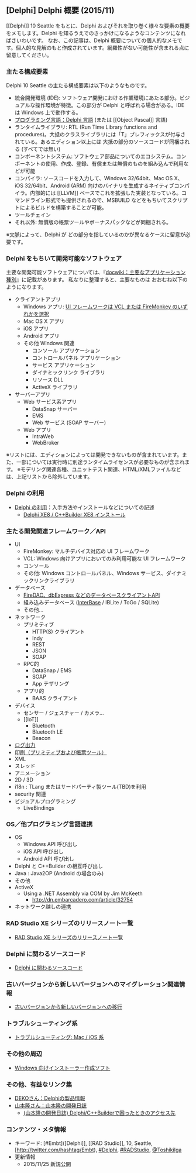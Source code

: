 ## [Delphi] Delphi 概要 (2015/11)

[[Delphi]] 10 Seattle をもとに、Delphi およびそれを取り巻く様々な要素の概要をメモします。Delphi を知るうえでのきっかけになるようなコンテンツになればさいわいです。
なお、この記事は、Delphi 概要についての個人的なメモです。個人的な見解のもと作成されています。網羅性がない可能性が含まれる点に留意してください。

### 主たる構成要素

Delphi 10 Seattle の主たる構成要素は以下のようなものです。

* 統合開発環境 (IDE): ソフトウェア開発における作業環境にあたる部分。ビジュアルな操作環境が特徴。この部分が Delphi と呼ばれる場合がある。IDE は Windows 上で動作する。
* [プログラミング言語：Delphi 言語](http://d.hatena.ne.jp/igapyon/20150601) (または [[Object Pascal]] 言語)
* ランタイムライブラリ: RTL (Run Time Library functions and procedures)。大抵のクラスライブラリには「T」プレフィックスが付与されている。あるエディション以上には 大抵の部分のソースコードが同梱される (すべてでは無い)
* コンポーネントシステム: ソフトウェア部品についてのエコシステム。コンポーネントの使用、作成、登録、有償または無償のものを組み込んで利用などが可能
* コンパイラ: ソースコードを入力して、Windows 32/64bit、Mac OS X、iOS 32/64bit、Android (ARM) 向けのバイナリを生成するネイティブコンパイラ。内部的には [[LLVM]] ベースでこれを拡張した実装となっている。コマンドライン形式でも提供されるので、MSBUILD などをもちいてスクリプトによるビルドを構築することが可能。
* ツールチェイン
* それ以外: 無償版の帳票ツールやボーナスパックなどが同梱される。

※文脈によって、Delphi が どの部分を指しているのかが異なるケースに留意が必要です。


### Delphi をもちいて開発可能なソフトウェア

主要な開発可能ソフトウェアについては、『[docwiki：主要なアプリケーション種別](http://docwiki.embarcadero.com/RADStudio/Seattle/ja/%E4%B8%BB%E8%A6%81%E3%81%AA%E3%82%A2%E3%83%97%E3%83%AA%E3%82%B1%E3%83%BC%E3%82%B7%E3%83%A7%E3%83%B3%E7%A8%AE%E5%88%A5)』に記載があります。
私なりに整理すると、主要なものは おおむね以下のようになります。

* クライアントアプリ
  * Windows アプリ: [UI フレームワークは VCL または FireMonkey のいずれかを選択](http://d.hatena.ne.jp/igapyon/20150531)
  * Mac OS X アプリ
  * iOS アプリ
  * Android アプリ
  * その他 Windows 関連
    * コンソール アプリケーション
    * コントロールパネル アプリケーション
    * サービス アプリケーション
    * ダイナミックリンク ライブラリ
    * リソース DLL
    * ActiveX ライブラリ
* サーバーアプリ
  * Web サービス系アプリ
    * DataSnap サーバー
    * EMS
    * Web サービス (SOAP サーバー)
  * Web アプリ
    * IntraWeb
    * WebBroker

※リストには、エディションによっては開発できないものが含まれています。また、一部については実行時に別途ランタイムライセンスが必要なものが含まれます。
※モデリング関連各種、ユニットテスト関連、HTML/XMLファイルなどは、上記リストから除外しています。

### Delphi の利用


* [Delphi の利用](http://d.hatena.ne.jp/igapyon/20150512)：入手方法やインストールなどについての記述
  * [Delphi XE8 / C++Builder XE8 インストール](http://d.hatena.ne.jp/igapyon/20150418)



### 主たる開発関連フレームワーク／API


* UI
  * FireMonkey: マルチデバイス対応の UI フレームワーク
  * VCL: Windows 向けアプリにおいてのみ利用可能な UI フレームワーク
  * コンソール
  * その他: Windows コントロールパネル、Windows サービス、ダイナミックリンクライブラリ
* データベース
  * [FireDAC、dbExpress などのデータベースクライアントAPI](http://d.hatena.ne.jp/igapyon/20150515)
  * 組み込みデータベース ([InterBase](http://d.hatena.ne.jp/igapyon/20150508) / IBLite / ToGo / SQLite)
  * その他...
* ネットワーク
  * プリミティブ
    * HTTP(S) クライアント
    * Indy
    * REST
    * JSON
    * SOAP
  * RPC的
    * DataSnap / EMS
    * SOAP
    * App テザリング
  * アプリ的
    * BAAS クライアント
* デバイス
  * センサー / ジェスチャー / カメラ...
  * [[IoT]]
    * Bluetooth
    * Bluetooth LE
    * Beacon
* [ログ出力](http://d.hatena.ne.jp/igapyon/20150510)
* [印刷（プリミティブおよび帳票ツール）](http://d.hatena.ne.jp/igapyon/20150509)
* XML
* スレッド
* アニメーション
* 2D / 3D
* i18n : TLang またはサードパーティ製ツール(TBD)を利用
* security 関連
* ビジュアルプログラミング
  * LiveBindings



### OS／他プログラミング言語連携


* OS
  * Windows API 呼び出し
  * iOS API 呼び出し
  * Android API 呼び出し
* Delphi と C++Builder の相互呼び出し
* Java : Java2OP (Android の場合のみ)
* その他
* ActiveX
  * Using a .NET Assembly via COM by Jim McKeeth 
    * http://dn.embarcadero.com/article/32754
* ネットワーク越しの連携



### RAD Studio XE シリーズのリリースノート一覧


* [RAD Studio XE シリーズのリリースノート一覧](http://d.hatena.ne.jp/igapyon/20150519)



### Delphi に関わるソースコード


* [Delphi に関わるソースコード](http://d.hatena.ne.jp/igapyon/20150520)



### 古いバージョンから新しいバージョンへのマイグレーション関連情報


* [古いバージョンから新しいバージョンへの移行](http://d.hatena.ne.jp/igapyon/20150518)



### トラブルシューティング系


* [トラブルシューティング: Mac / iOS 系](http://d.hatena.ne.jp/igapyon/20150605)



### その他の周辺


* [Windows 向けインストーラー作成ソフト](http://d.hatena.ne.jp/igapyon/20150523)



### その他、有益なリンク集


* [DEKOさん：Delphiの製品情報](http://ht-deko.com/Delphi/index.html)
* [山本隆さん：山本隆の開発日誌](http://www.gesource.jp/weblog/)
  * [(山本隆の開発日誌) Delphi/C++Builderで困ったときのアクセス先](http://www.gesource.jp/weblog/?p=7169)



### コンテンツ・メタ情報


* キーワード: [#Embt]([Delphi]], [[RAD Studio]], 10, Seattle, [http://twitter.com/hashtag/Embt), [#Delphi](http://twitter.com/hashtag/Delphi), [#RADStudio](http://twitter.com/hashtag/RADStudio), [@ToshikiIga](http://twitter.com/ToshikiIga)
* 更新情報
  * 2015/11/25 新規公開
